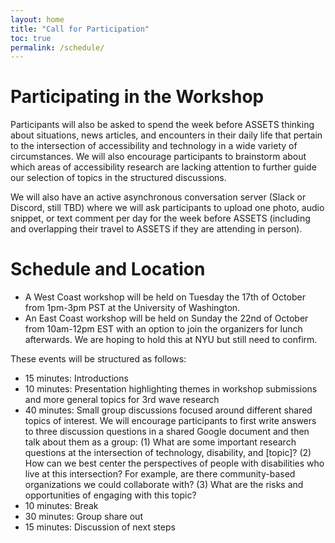 ```yaml
---
layout: home
title: "Call for Participation"
toc: true
permalink: /schedule/
---
```



# Participating in the Workshop

Participants will also be asked to spend
the week before ASSETS thinking about situations, news articles, and encounters in
their daily life that pertain to the intersection of accessibility and
technology in a wide variety of circumstances. We will also encourage participants to brainstorm about which areas of
accessibility research are lacking attention to further guide our
selection of topics in the structured discussions. 


We will also have an active
asynchronous conversation server (Slack or Discord, still TBD) where we will ask
participants to upload one photo, audio snippet, or text comment per day for
the week before ASSETS (including and overlapping their travel to
ASSETS if they are attending in person). 


# Schedule and Location

- A West Coast workshop will be held on Tuesday the 17th of October from 1pm-3pm PST at the University of Washington.
- An East Coast workshop will be held on Sunday the 22nd of October from 10am-12pm EST with an option to join the organizers for lunch afterwards. We are hoping to hold this at NYU but still need to confirm.

These events will be structured as follows:
- 15 minutes: Introductions
- 10 minutes: Presentation highlighting themes in workshop submissions and more general topics for 3rd wave research
- 40 minutes: Small group discussions focused around different shared topics of interest. We will encourage participants to first
write answers to three discussion questions in a shared Google document and then talk about them as a group:
(1) What are some important research questions at the intersection of technology, disability, and [topic]?
(2) How can we best center the perspectives of people with disabilities who live at this intersection? For example, are there
community-based organizations we could collaborate with?
(3) What are the risks and opportunities of engaging with this topic?
- 10 minutes: Break
- 30 minutes: Group share out
- 15 minutes: Discussion of next steps

